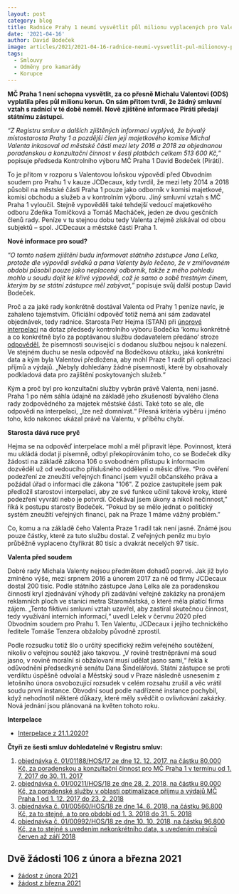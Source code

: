 ```yaml
---
layout: post
category: blog
title: Radnice Prahy 1 neumí vysvětlit půl milionu vyplacených pro Valentu. U soudu tvrdil, že jen dobrovolně pracoval v komisi 
date: '2021-04-16'
author: David Bodeček
image: articles/2021/2021-04-16-radnice-neumi-vysvetlit-pul-milionovy-pro-valentu.jpg
tags:
  - Smlouvy
  - Odměny pro kamarády
  - Korupce
---
```


**MČ Praha 1 není schopna vysvětlit, za co přesně Michalu Valentovi (ODS) vyplatila přes půl milionu korun. On sám přitom tvrdí, že žádný smluvní vztah s radnicí v té době neměl. Nově zjištěné informace Piráti předají státnímu zástupci.**

*“Z Registru smluv a dalších zjištěných informací vyplývá, že bývalý místostarosta Prahy 1 a pozdější člen její majetkového komise Michal Valenta inkasoval od městské části mezi lety 2016 a 2018 za objednanou poradenskou a konzultační činnost v šesti platbách celkem 513 600 Kč,”* popisuje předseda Kontrolního výboru MČ Praha 1 David Bodeček (Piráti).

To je přitom v rozporu s Valentovou loňskou výpovědí před Obvodním soudem pro Prahu 1 v kauze JCDecaux, kdy tvrdil, že mezi lety 2014 a 2018 působil na městské části Praha 1 pouze jako odborník v komisi majetkové, komisi obchodu a služeb a v kontrolním výboru. Jiný smluvní vztah s MČ Praha 1 vyloučil. Stejně vypověděli také tehdejší vedoucí majetkového odboru Zdeňka Tomíčková a Tomáš Macháček, jeden ze dvou gesčních členů rady. Peníze v tu stejnou dobu tedy Valenta zřejmě  získával od obou subjektů – spol. JCDecaux a  městské části Praha 1. 

**Nové informace pro soud?**

*“O tomto našem zjištění budu informovat státního zástupce Jana Lelka, protože dle výpovědi svědků a pana Valenty bylo řečeno, že v zmiňovaném období působil pouze jako neplacený odborník, takže z mého pohledu mohlo u soudu dojít ke křivé výpovědi, což je samo o sobě trestným činem, kterým by se státní zástupce měl zabývat,”* popisuje svůj další postup David Bodeček. 

Proč a za jaké rady konkrétně dostával Valenta od Prahy 1 peníze navíc, je zahaleno tajemstvím. Oficiální odpověď totiž nemá ani sám zadavatel objednávek, tedy radnice. Starosta Petr Hejma (STAN) při [únorové interpelaci](https://www.praha1.cz/app/uploads/2021/02/Bodecek_22ZMC_objednavky_na_web_0231.pdf) na dotaz předsedy kontrolního výboru Bodečka ‘komu konkrétně a co konkrétně bylo za poptávanou službu dodavatelem předáno‘ stroze [odpověděl](https://www.praha1.cz/app/uploads/2021/03/Bodecek_22ZMC_objednavky_odpoved_na_web_02311.pdf), že písemnosti související s dodanou službou nejsou k nalezení. Ve stejném duchu se nesla odpověď na Bodečkovu otázku, jaká konkrétní data a kým byla Valentovi předložena, aby mohl Praze 1 radit při optimalizaci příjmů a výdajů. „Nebyly dohledány žádné písemnosti, které by obsahovaly podkladová data pro zajištění poskytovaných služeb.“ 

Kým a proč byl pro konzultační služby vybrán právě Valenta, není jasné. Praha 1 po něm sáhla údajně na základě jeho zkušeností bývalého člena rady zodpovědného za majetek městské části. Také toto se ale, dle odpovědi na interpelaci, „lze než domnívat.“ Přesná kritéria výběru i jméno toho, kdo nakonec ukázal právě na Valentu, v příběhu chybí. 

**Starosta dává ruce pryč**

Hejma se na odpověď interpelace mohl a měl připravit lépe. Povinnost, která mu ukládá dodat ji písemně, odbyl překopírováním toho, co se Bodeček díky žádosti na základě zákona 106 o svobodném přístupu k informacím dozvěděl už od vedoucího příslušného oddělení o měsíc dříve. “Pro ověření podezření ze zneužití veřejných financí jsem využil občanského práva a požádal úřad o informaci dle zákona "106". Z pozice zastupitele jsem pak předložil starostovi interpelaci, aby ze své funkce učinil takové kroky, které podezření vyvrátí nebo je potvrdí. Očekával jsem úkony a nikoli nečinnost,” říká k postupu starosty Bodeček. “Pokud by se mělo jednat o politický systém zneužití veřejných financí, pak na Praze 1 máme vážný problém.”

Co, komu a na základě čeho Valenta Praze 1 radil tak není jasné. Známé jsou pouze částky, které za tuto službu dostal. Z veřejných peněz mu bylo průběžně vyplaceno čtyřikrát 80 tisíc a dvakrát necelých 97 tisíc. 

**Valenta před soudem**

Dobré rady Michala Valenty nejsou předmětem dohadů poprvé. Jak již bylo zmíněno výše, mezi srpnem 2016 a únorem 2017 za ně od firmy JCDecaux dostal 200 tisíc. Podle státního zástupce Jana Lelka ale za poradenskou činností kryl zjednávání výhody při zadávání veřejné zakázky na pronájem reklamních ploch ve stanici metra Staroměstská, o které měla platící firma zájem. „Tento fiktivní smluvní vztah uzavřel, aby zastíral skutečnou činnost, tedy využívání interních informací,“ uvedl Lelek v červnu 2020 před Obvodním soudem pro Prahu 1. Ten Valentu, JCDecaux i jejího technického ředitele Tomáše Tenzera obžaloby původně zprostil. 

Podle rozsudku totiž šlo o určitý specifický režim veřejného soutěžení, nikoliv o veřejnou soutěž jako takovou. „V rovině trestněprávní má soud jasno, v rovině morální si obžalovaní musí udělat jasno sami,“ řekla k odůvodnění předsedkyně senátu Dana Šindelářová. Státní zástupce se proti verdiktu úspěšně odvolal a Městský soud v Praze následně usnesením z letošního února osvobozující rozsudek v celém rozsahu zrušil a věc vrátil soudu první instance. Obvodní soud podle nadřízené instance pochybil, když nehodnotil některé důkazy, které měly svědčit o ovlivňování zakázky. Nová jednání jsou plánovaná na květen tohoto roku.

**Interpelace**
- [Interpelace z 21.1.2020?](https://www.praha1.cz/app/uploads/2020/02/Bodecek_13ZMC_JCDecaux.pdf)


**Čtyři ze šesti smluv dohledatelné v Registru smluv:**
1. [objednávka č. 01/01188/HOS/17 ze dne 12. 12. 2017, na částku 80.000 Kč, za poradenskou a konzultační činnost pro MČ Praha 1 v termínu od 1. 7. 2017 do 30. 11. 2017](https://smlouvy.gov.cz/smlouva/4080120)
2. [objednávka č. 01/00211/HOS/18 ze dne 28. 2. 2018, na částku 80.000 Kč, za poradenské služby v oblasti optimalizace příjmu a výdajů MČ Praha 1 od 1. 12. 2017 do 23. 2. 2018](https://smlouvy.gov.cz/smlouva/4838168)
3. [objednávka č. 01/00560/HOS/18 ze dne 14. 6. 2018, na částku 96.800 Kč, za to stejné, a to pro období od 1. 3. 2018 do 31. 5. 2018](https://smlouvy.gov.cz/smlouva/6952351)
4. [objednávka č. 01/00992/HOS/18 ze dne 10. 10. 2018, na částku 96.800 Kč, za to stejné s uvedením nekonkrétního data, s uvedením měsíců červen až září 2018](https://smlouvy.gov.cz/smlouva/6952351)

## Dvě žádosti 106 z února a března 2021

- [žádost z února 2021](/assets/pdf/Zadost_106_a_odpoved_unor_2021.pdf)
- [žádost z března 2021 ](/assets/pdf/Zadost_106_a_odpoved_brezen_2021.pdf)

